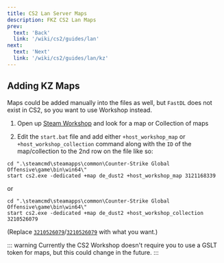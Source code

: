 ```yaml
---
title: CS2 Lan Server Maps
description: FKZ CS2 Lan Maps
prev: 
  text: 'Back'
  link: '/wiki/cs2/guides/lan'
next: 
  text: 'Next'
  link: '/wiki/cs2/guides/lan/kz'
---
```


## Adding KZ Maps

Maps could be added manually into the files as well, but `FastDL` does not exist in CS2, so you want to use Workshop instead.

1. Open up [Steam Workshop](https://steamcommunity.com/workshop/browse/?appid=730&searchtext=kz_) and look for a map or Collection of maps

2. Edit the `start.bat` file and add either `+host_workshop_map` or `+host_workshop_collection` command along with the `ID` of the map/collection to the 2nd row on the file like so:

```ass
cd ".\steamcmd\steamapps\common\Counter-Strike Global Offensive\game\bin\win64\"
start cs2.exe -dedicated +map de_dust2 +host_workshop_map 3121168339
```

or

```ass
cd ".\steamcmd\steamapps\common\Counter-Strike Global Offensive\game\bin\win64\"
start cs2.exe -dedicated +map de_dust2 +host_workshop_collection 3210526079
```

(Replace [`3210526079`](https://steamcommunity.com/sharedfiles/filedetails/?id=3121168339)/[`3210526079`](https://steamcommunity.com/sharedfiles/filedetails/?id=3210526079) with what you want.)

::: warning
Currently the CS2 Workshop doesn't require you to use a GSLT token for maps, but this could change in the future.
:::

